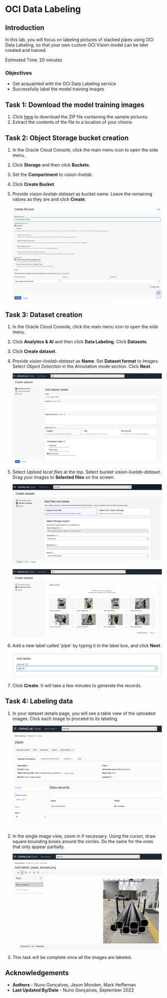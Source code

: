 # OCI Data Labeling

## Introduction

In this lab, you will focus on labeling pictures of stacked pipes using OCI Data Labeling, so that your own custom OCI Vision model can be later created and trained.

Estimated Time: 20 minutes

### Objectives

- Get acquainted with the OCI Data Labeling service
- Successfully label the model training images

## Task 1: Download the model training images

1. Click [here](https://github.com/oracle-livelabs/oci/raw/main/oci-vision-inventory/images/model/pipes_samples.zip) to download the ZIP file containing the sample pictures. 
2. Extract the contents of the file to a location of your choice.

## Task 2: Object Storage bucket creation 

1. In the Oracle Cloud Console, click the main menu icon to open the side menu.
2. Click **Storage** and then click **Buckets**. 
3. Set the **Compartment** to *vision-livelab*.
4. Click **Create Bucket**.
5. Provide *vision-livelab-dataset* as bucket name. Leave the remaining values as they are and click **Create**.

   ![Creation of Object Storage bucket for Data Labeling](../images/create_bucket.png)

## Task 3: Dataset creation 

1. In the Oracle Cloud Console, click the main menu icon to open the side menu.
2. Click **Analytics & AI** and then click **Data Labeling**. Click **Datasets**.
4. Click **Create dataset**.
5. Provide *vision-livelab-dataset* as **Name**. Set **Dataset format** to *Images*. Select *Object Detection* in the Annotation mode section. Click **Next**.

   ![Creation of Data Labeling dataset - 1](../images/create_dataset1.png)

6. Select *Upload local files* at the top. Select bucket *vision-livelab-dataset*. Drag your images to **Selected files** on the screen. 

   ![Creation of Data Labeling dataset - 2](../images/create_dataset2.png)
   
   ![Creation of Data Labeling dataset - 3](../images/create_dataset3.png)

7. Add a new label called 'pipe' by typing it in the label box, and click **Next**.

   ![Creation of Data Labeling dataset - 4](../images/create_dataset4.png)

8. Click **Create**. It will take a few minutes to generate the records.

## Task 4: Labeling data

1. In your dataset details page, you will see a table view of the uploaded images. Click each image to proceed to its labeling.

   ![Creation of Data Labeling dataset - 1](../images/data_labeling_images_table.png)

2. In the single image view, zoom in if necessary. Using the cursor, draw square bounding boxes around the circles. Do the same for the ones that only appear partially.

   ![Labeling an image](../images/labeling_an_image.png)
   
3. This task will be complete once all the images are labeled.

## Acknowledgements

* **Authors** - Nuno Gonçalves, Jason Monden, Mark Heffernan
* **Last Updated By/Date** - Nuno Gonçalves, September 2022

